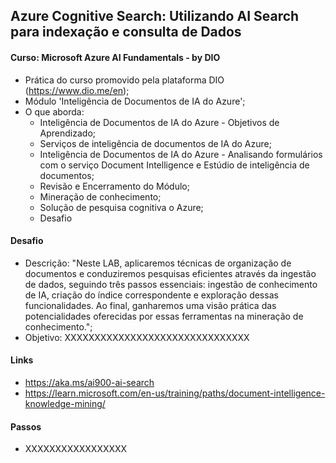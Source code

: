 ## Azure Cognitive Search: Utilizando AI Search para indexação e consulta de Dados

#### Curso: Microsoft Azure AI Fundamentals - by DIO
- Prática do curso promovido pela plataforma DIO (https://www.dio.me/en);
- Módulo 'Inteligência de Documentos de IA do Azure';
- O que aborda:
    * Inteligência de Documentos de IA do Azure - Objetivos de Aprendizado;
    * Serviços de inteligência de documentos de IA do Azure;
    * Inteligência de Documentos de IA do Azure - Analisando formulários com o serviço Document Intelligence e Estúdio de inteligência de documentos;
    * Revisão e Encerramento do Módulo;
    * Mineração de conhecimento;
    * Solução de pesquisa cognitiva o Azure;
    * Desafio

#### Desafio
- Descrição: "Neste LAB, aplicaremos técnicas de organização de documentos e conduziremos pesquisas eficientes através da ingestão de dados, seguindo três passos essenciais: ingestão de conhecimento de IA, criação do índice correspondente e exploração dessas funcionalidades. Ao final, ganharemos uma visão prática das potencialidades oferecidas por essas ferramentas na mineração de conhecimento.";
- Objetivo: XXXXXXXXXXXXXXXXXXXXXXXXXXXXXXX

#### Links
- https://aka.ms/ai900-ai-search
- https://learn.microsoft.com/en-us/training/paths/document-intelligence-knowledge-mining/

#### Passos
- XXXXXXXXXXXXXXXXX